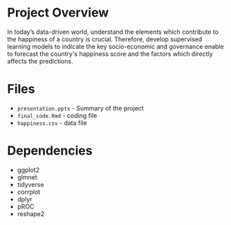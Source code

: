 # Project Overview
In today’s data-driven world, understand the elements which contribute to the happiness of a country is crucial. Therefore, develop supervised learning models to indicate the key socio-economic and governance enable to forecast the country's happiness score and the factors which directly affects the predictions.

# Files
- `presentation.pptx` - Summary of the project
- `final_code.Rmd` - coding file
- `happiness.csv` - data file

# Dependencies
- ggplot2
- glmnet
- tidyverse
- corrplot
- dplyr
- pROC
- reshape2
